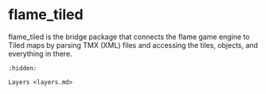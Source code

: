 # flame_tiled

flame_tiled is the bridge package that connects the flame game engine to Tiled maps by parsing TMX (XML) files and accessing the tiles, objects, and everything in there.

```{toctree}
:hidden:

Layers <layers.md>
```
